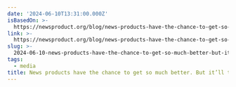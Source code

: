 ```yaml
---
date: '2024-06-10T13:31:00.000Z'
isBasedOn: >-
  https://newsproduct.org/blog/news-products-have-the-chance-to-get-so-much-better
link: >-
  https://newsproduct.org/blog/news-products-have-the-chance-to-get-so-much-better
slug: >-
  2024-06-10-news-products-have-the-chance-to-get-so-much-better-but-itll-take-a-lot-o
tags:
  - media
title: News products have the chance to get so much better. But it’ll take a lot o
---
```

 
